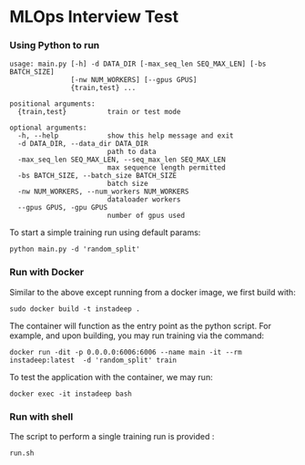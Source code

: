 # MLOps Interview Test
### Using Python to run
```
usage: main.py [-h] -d DATA_DIR [-max_seq_len SEQ_MAX_LEN] [-bs BATCH_SIZE]
               [-nw NUM_WORKERS] [--gpus GPUS]
               {train,test} ...

positional arguments:
  {train,test}          train or test mode

optional arguments:
  -h, --help            show this help message and exit
  -d DATA_DIR, --data_dir DATA_DIR
                        path to data
  -max_seq_len SEQ_MAX_LEN, --seq_max_len SEQ_MAX_LEN
                        max sequence length permitted
  -bs BATCH_SIZE, --batch_size BATCH_SIZE
                        batch size
  -nw NUM_WORKERS, --num_workers NUM_WORKERS
                        dataloader workers
  --gpus GPUS, -gpu GPUS
                        number of gpus used
```
To start a simple training run using default params:
```
python main.py -d 'random_split' 
```
### Run with Docker
Similar to the above except running from a docker image, we first build with:
```
sudo docker build -t instadeep .
```
The container will function as the entry point as the python script. For example, and upon building, you may run training via the command:
```
docker run -dit -p 0.0.0.0:6006:6006 --name main -it --rm instadeep:latest  -d 'random_split' train
```
To test the application with the container, we may run:
```
docker exec -it instadeep bash
```

### Run with shell
The script to perform a single training run is provided :
```
run.sh
```
